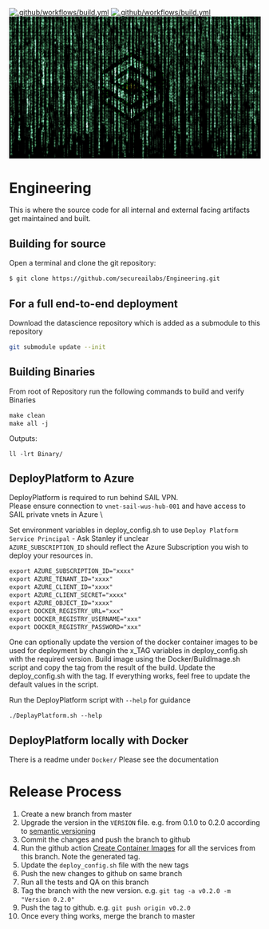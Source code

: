 [![.github/workflows/build.yml](https://github.com/secureailabs/Engineering/actions/workflows/build.yml/badge.svg)](https://github.com/secureailabs/Engineering/actions/workflows/build.yml)
[![.github/workflows/build.yml](https://github.com/secureailabs/Engineering/actions/workflows/build-c-cpp.yml/badge.svg)](https://github.com/secureailabs/Engineering/actions/workflows/build-c-cpp.yml)
![alt text](https://github.com/secureailabs/Engineering/blob/main/Logo.jpg?raw=true)


# Engineering
This is where the source code for all internal and external facing artifacts get maintained and built.

## Building for source

Open a terminal and clone the git repository:
```sh
$ git clone https://github.com/secureailabs/Engineering.git
```

## For a full end-to-end deployment
Download the datascience repository which is added as a submodule to this repository
```sh
git submodule update --init
```

## Building Binaries
From root of Repository run the following commands to build and verify Binaries

```
make clean
make all -j
```
Outputs:
```
ll -lrt Binary/
```

## DeployPlatform to Azure
DeployPlatform is required to run behind SAIL VPN. \
Please ensure connection to `vnet-sail-wus-hub-001` and have access to SAIL private vnets in Azure \

Set environment variables in deploy_config.sh to use `Deploy Platform Service Principal` - Ask Stanley if unclear \
`AZURE_SUBSCRIPTION_ID` should reflect the Azure Subscription you wish to deploy your resources in.
```
export AZURE_SUBSCRIPTION_ID="xxxx"
export AZURE_TENANT_ID="xxxx"
export AZURE_CLIENT_ID="xxxx"
export AZURE_CLIENT_SECRET="xxxx"
export AZURE_OBJECT_ID="xxxx"
export DOCKER_REGISTRY_URL="xxx"
export DOCKER_REGISTRY_USERNAME="xxx"
export DOCKER_REGISTRY_PASSWORD="xxx"
```
One can optionally update the version of the docker container images to be used for deployment by changin the x_TAG variables in deploy_config.sh with the required version.
Build image using the Docker/BuildImage.sh script and copy the tag from the result of the build. Update the deploy_config.sh with the tag.
If everything works, feel free to update the default values in the script.

Run the DeployPlatform script with `--help` for guidance
```
./DeplayPlatform.sh --help
```

## DeployPlatform locally with Docker
There is a readme under `Docker/`
Please see the documentation


# Release Process

1. Create a new branch from master
2. Upgrade the version in the `VERSION` file. e.g. from 0.1.0 to 0.2.0 according to [semantic versioning](https://semver.org/)
3. Commit the changes and push the branch to github
4. Run the github action [Create Container Images](https://github.com/secureailabs/Engineering/actions/workflows/wf_dispatch_create_container_images.yml) for all the services from this branch. Note the generated tag.
5. Update the `deploy_config.sh` file with the new tags
6. Push the new changes to github on same branch
7. Run all the tests and QA on this branch
8. Tag the branch with the new version. e.g. `git tag -a v0.2.0 -m "Version 0.2.0"`
9. Push the tag to github. e.g. `git push origin v0.2.0`
10. Once every thing works, merge the branch to master
